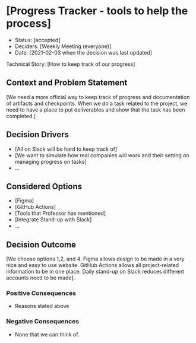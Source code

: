 # [Progress Tracker - tools to help the process]

* Status: [accepted]
* Deciders: [Weekly Meeting (everyone)] <!-- optional -->
* Date: [2021-02-03 when the decision was last updated] <!-- optional -->

Technical Story: [How to keep track of our progress] <!-- optional -->

## Context and Problem Statement

[We need a more official way to keep track of progress and documentation of artifacts and checkpoints. When we do a task related to the project, we need to have a place to put deliverables and show that the task has been completed.]

## Decision Drivers <!-- optional -->

* [All on Slack will be hard to keep track of]
* [We want to simulate how real companies will work and their setting on managing progress on tasks]
* … <!-- numbers of drivers can vary -->

## Considered Options

* [Figma]
* [GitHub Actions]
* [Tools that Professor has mentioned]
* [Integrate Stand-up with Slack]
* … <!-- numbers of options can vary -->

## Decision Outcome

[We choose options 1,2, and 4. Figma allows design to be made in a very nice and easy to use website. GitHub Actions allows all project-related information to be in one place. Daily stand-up on Slack reduces different accounts need to be made].

### Positive Consequences <!-- optional -->

* Reasons stated above

### Negative Consequences <!-- optional -->

* None that we can think of.
